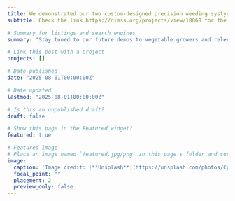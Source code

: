 ```yaml
---
title: We demonstrated our two custom-designed precision weeding systyems on the MSU HTRC farm to the USDA S1090 multistate group (AI in Agroecosystems:Big Data and Smart Technology-Driven Sustainable Production).
subtitle: Check the link https://nimss.org/projects/view/18868 for the S1090 group. 

# Summary for listings and search engines
summary: "Stay tuned to our future demos to vegetable growers and relevant publications."

# Link this post with a project
projects: []

# Date published
date: "2025-08-01T00:00:00Z"

# Date updated
lastmod: "2025-08-01T00:00:00Z"

# Is this an unpublished draft?
draft: false

# Show this page in the Featured widget?
featured: true

# Featured image
# Place an image named `featured.jpg/png` in this page's folder and customize its options here.
image:
  caption: 'Image credit: [**Unsplash**](https://unsplash.com/photos/CpkOjOcXdUY)'
  focal_point: ""
  placement: 2
  preview_only: false
---
```

